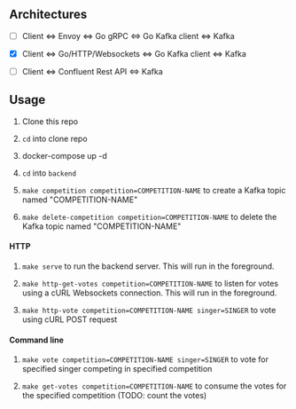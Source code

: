 ## Architectures

- [ ] Client <=> Envoy <=> Go gRPC <=> Go Kafka client <=> Kafka

- [x] Client <=> Go/HTTP/Websockets <=> Go Kafka client <=> Kafka

- [ ] Client <=> Confluent Rest API <=> Kafka

## Usage

1. Clone this repo

2. `cd` into clone repo

3. docker-compose up -d

4. `cd` into `backend`

5. `make competition competition=COMPETITION-NAME` to create a Kafka topic named "COMPETITION-NAME"

6. `make delete-competition competition=COMPETITION-NAME` to delete the Kafka topic named "COMPETITION-NAME"

#### HTTP

1. `make serve` to run the backend server. This will run in the foreground.

2. `make http-get-votes competition=COMPETITION-NAME` to listen for votes using a cURL Websockets connection. This will run in the foreground.

3. `make http-vote competition=COMPETITION-NAME singer=SINGER` to vote using cURL POST request

#### Command line

1. `make vote competition=COMPETITION-NAME singer=SINGER` to vote for specified singer competing in specified competition

2. `make get-votes competition=COMPETITION-NAME` to consume the votes for the specified competition (TODO: count the votes)
